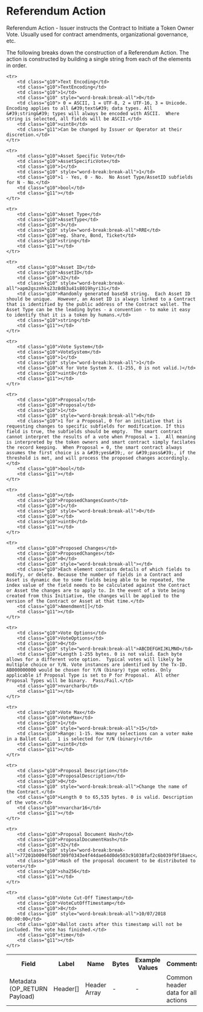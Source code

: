 
# Referendum Action

Referendum Action -  Issuer instructs the Contract to Initiate a Token Owner Vote. Usually used for contract amendments, organizational governance, etc.

The following breaks down the construction of a Referendum Action. The action is constructed by building a single string from each of the elements in order.

<table class="waffle">
	<tr style='height:19px;'>
		<th style="width:6%" class="s0">Field</th>
		<th style="width:9%" class="s1">Label</th>
		<th style="width:9%" class="s1">Name</th>
		<th style="width:2%" class="s1">Bytes</th>
		<th style="width:29%" class="s1">Example Values</th>
		<th style="width:26%" class="s1">Comments</th>
		<th style="width:5%" class="s1">Data Type</th>
		<th style="width:14%" class="s2">Amendment Restrictions</th>
	</tr>
	<tr>
		<td class="s5" rowspan="100">Metadata (OP_RETURN Payload)</td>
		<td class="g6">Header[]</td>
		<td class="g6">Header Array</td>
		<td class="g6">-</td>
		<td class="g6">-</td>
		<td class="g6">Common header data for all actions</td>
		<td class="g6">Header</td>
		<td class="g7"></td>
	</tr>

	<tr>
		<td class="g10">Text Encoding</td>
		<td class="g10">TextEncoding</td>
		<td class="g10">1</td>
		<td class="g10" style="word-break:break-all">0</td>
		<td class="g10"> 0 = ASCII, 1 = UTF-8, 2 = UTF-16, 3 = Unicode.  Encoding applies to all &#39;text&#39; data types. All &#39;string&#39; types will always be encoded with ASCII.  Where string is selected, all fields will be ASCII.</td>
		<td class="g10">uint8</td>
		<td class="g11">Can be changed by Issuer or Operator at their discretion.</td>
	</tr>

	<tr>
		<td class="g10">Asset Specific Vote</td>
		<td class="g10">AssetSpecificVote</td>
		<td class="g10">1</td>
		<td class="g10" style="word-break:break-all">1</td>
		<td class="g10">1 - Yes, 0 - No.  No Asset Type/AssetID subfields for N - No.</td>
		<td class="g10">bool</td>
		<td class="g11"></td>
	</tr>

	<tr>
		<td class="g10">Asset Type</td>
		<td class="g10">AssetType</td>
		<td class="g10">3</td>
		<td class="g10" style="word-break:break-all">RRE</td>
		<td class="g10">eg. Share, Bond, Ticket</td>
		<td class="g10">string</td>
		<td class="g11"></td>
	</tr>

	<tr>
		<td class="g10">Asset ID</td>
		<td class="g10">AssetID</td>
		<td class="g10">32</td>
		<td class="g10" style="word-break:break-all">apm2qsznhks23z8d83u41s8019hyri3i</td>
		<td class="g10">Randomly generated base58 string.  Each Asset ID should be unique.  However, an Asset ID is always linked to a Contract that is identified by the public address of the Contract wallet. The Asset Type can be the leading bytes - a convention - to make it easy to identify that it is a token by humans.</td>
		<td class="g10">string</td>
		<td class="g11"></td>
	</tr>

	<tr>
		<td class="g10">Vote System</td>
		<td class="g10">VoteSystem</td>
		<td class="g10">1</td>
		<td class="g10" style="word-break:break-all">1</td>
		<td class="g10">X for Vote System X. (1-255, 0 is not valid.)</td>
		<td class="g10">uint8</td>
		<td class="g11"></td>
	</tr>

	<tr>
		<td class="g10">Proposal</td>
		<td class="g10">Proposal</td>
		<td class="g10">1</td>
		<td class="g10" style="word-break:break-all">0</td>
		<td class="g10">1 for a Proposal, 0 for an initiative that is requesting changes to specific subfields for modification. If this field is true, the subfields should be empty.  The smart contract cannot interpret the results of a vote when Proposal = 1.  All meaning is interpreted by the token owners and smart contract simply facilates the record keeping.  When Proposal = 0, the smart contract always assumes the first choice is a &#39;yes&#39;, or &#39;pass&#39;, if the threshold is met, and will process the proposed changes accordingly.</td>
		<td class="g10">bool</td>
		<td class="g11"></td>
	</tr>

	<tr>
		<td class="g10"></td>
		<td class="g10">ProposedChangesCount</td>
		<td class="g10">1</td>
		<td class="g10" style="word-break:break-all">0</td>
		<td class="g10"></td>
		<td class="g10">uint8</td>
		<td class="g11"></td>
	</tr>

	<tr>
		<td class="g10">Proposed Changes</td>
		<td class="g10">ProposedChanges</td>
		<td class="g10">0</td>
		<td class="g10" style="word-break:break-all"></td>
		<td class="g10">Each element contains details of which fields to modify, or delete. Because the number of fields in a Contract and Asset is dynamic due to some fields being able to be repeated, the index value of the field needs to be calculated against the Contract or Asset the changes are to apply to. In the event of a Vote being created from this Initiative, the changes will be applied to the version of the Contract or Asset at that time.</td>
		<td class="g10">Amendment[]</td>
		<td class="g11"></td>
	</tr>

	<tr>
		<td class="g10">Vote Options</td>
		<td class="g10">VoteOptions</td>
		<td class="g10">0</td>
		<td class="g10" style="word-break:break-all">ABCDEFGHIJKLMNO</td>
		<td class="g10">Length 1-255 bytes. 0 is not valid. Each byte allows for a different vote option.  Typical votes will likely be multiple choice or Y/N. Vote instances are identified by the Tx-ID. AB000000000 would be chosen for Y/N (binary) type votes. Only applicable if Proposal Type is set to P for Proposal.  All other Proposal Types will be binary.  Pass/Fail.</td>
		<td class="g10">nvarchar8</td>
		<td class="g11"></td>
	</tr>

	<tr>
		<td class="g10">Vote Max</td>
		<td class="g10">VoteMax</td>
		<td class="g10">1</td>
		<td class="g10" style="word-break:break-all">15</td>
		<td class="g10">Range: 1-15. How many selections can a voter make in a Ballot Cast.  1 is selected for Y/N (binary)</td>
		<td class="g10">uint8</td>
		<td class="g11"></td>
	</tr>

	<tr>
		<td class="g10">Proposal Description</td>
		<td class="g10">ProposalDescription</td>
		<td class="g10">0</td>
		<td class="g10" style="word-break:break-all">Change the name of the Contract.</td>
		<td class="g10">Length 0 to 65,535 bytes. 0 is valid. Description of the vote.</td>
		<td class="g10">nvarchar16</td>
		<td class="g11"></td>
	</tr>

	<tr>
		<td class="g10">Proposal Document Hash</td>
		<td class="g10">ProposalDocumentHash</td>
		<td class="g10">32</td>
		<td class="g10" style="word-break:break-all">77201b0094f50df309f0343e4f44dae64d0de503c91038faf2c6b039f9f18aec</td>
		<td class="g10">Hash of the proposal document to be distributed to voters</td>
		<td class="g10">sha256</td>
		<td class="g11"></td>
	</tr>

	<tr>
		<td class="g10">Vote Cut-Off Timestamp</td>
		<td class="g10">VoteCutOffTimestamp</td>
		<td class="g10">8</td>
		<td class="g10" style="word-break:break-all">10/07/2018 00:00:00</td>
		<td class="g10">Ballot casts after this timestamp will not be included. The vote has finished.</td>
		<td class="g10">time</td>
		<td class="g11"></td>
	</tr>

</table>
